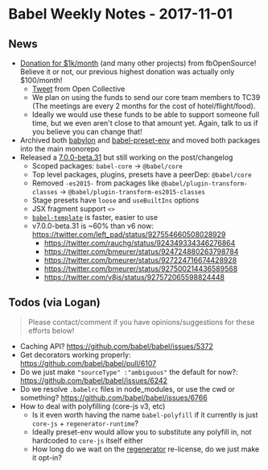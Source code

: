 # Babel Weekly Notes - 2017-11-01

## News

- [Donation for $1k/month](https://twitter.com/left_pad/status/923696620935421953) (and many other projects) from fbOpenSource! Believe it or not, our previous highest donation was actually only $100/month!
  - [Tweet](https://twitter.com/opencollect/status/923707285674721280) from Open Collective
  - We plan on using the funds to send our core team members to TC39 (The meetings are every 2 months for the cost of hotel/flight/food).
  - Ideally we would use these funds to be able to support someone full time, but we even aren't close to that amount yet. Again, talk to us if you believe you can change that!
- Archived both [babylon](https://github.com/babel/babylon) and [babel-preset-env](https://github.com/babel/babel-preset-env) and moved both packages into the main monorepo
- Released a [7.0.0-beta.31](https://github.com/babel/babel/releases/tag/v7.0.0-beta.31) but still working on the post/changelog
  - Scoped packages: `babel-core` -> `@babel/core`
  - Top level packages, plugins, presets have a peerDep: `@babel/core`
  - Removed `-es2015-` from packages like `@babel/plugin-transform-classes` -> `@babel/plugin-transform-es2015-classes`
  - Stage presets have `loose` and `useBuiltIns` options
  - JSX fragment support `<>`
  - [`babel-template`](https://github.com/babel/babel/blob/master/packages/babel-template) is faster, easier to use
  - v7.0.0-beta.31 is ~60% than v6 now: https://twitter.com/left_pad/status/927554660508028929
    - https://twitter.com/rauchg/status/924349334346276864
    - https://twitter.com/bmeurer/status/924724880263798784
    - https://twitter.com/bmeurer/status/927224716674428928
    - https://twitter.com/bmeurer/status/927500214436589568
    - https://twitter.com/v8js/status/927572065598824448

## Todos (via Logan)

> Please contact/comment if you have opinions/suggestions for these efforts below!

- Caching API? https://github.com/babel/babel/issues/5372
- Get decorators working properly: https://github.com/babel/babel/pull/6107
- Do we just make `"sourceType" :"ambiguous"` the default for now?: https://github.com/babel/babel/issues/6242
- Do we resolve `.babelrc` files in node_modules, or use the cwd or something? https://github.com/babel/babel/issues/6766
- How to deal with polyfilling (core-js v3, etc)
  - Is it even worth having the name `babel-polyfill` if it currently is just `core-js` + `regenerator-runtime`?
  - Ideally preset-env would allow you to substitute any polyfill in, not hardcoded to `core-js` itself either
  - How long do we wait on the [regenerator](https://github.com/facebook/regenerator) re-license, do we just make it opt-in?

